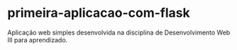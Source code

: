 # primeira-aplicacao-com-flask
Aplicação web simples desenvolvida na disciplina de Desenvolvimento Web III para aprendizado.
